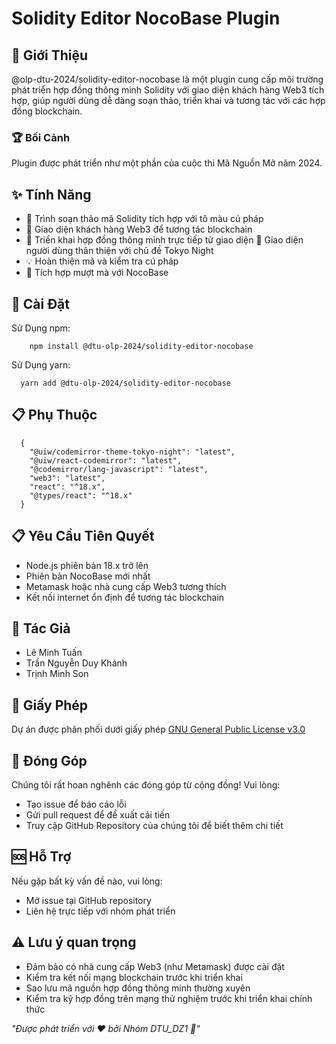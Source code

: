 # Solidity Editor NocoBase Plugin
## 🌟 Giới Thiệu
@olp-dtu-2024/solidity-editor-nocobase là một plugin cung cấp môi trường phát triển hợp đồng thông minh Solidity với giao diện khách hàng Web3 tích hợp, giúp người dùng dễ dàng soạn thảo, triển khai và tương tác với các hợp đồng blockchain.
### 🏆 Bối Cảnh
Plugin được phát triển như một phần của cuộc thi Mã Nguồn Mở năm 2024.

## ✨ Tính Năng
- 📝 Trình soạn thảo mã Solidity tích hợp với tô màu cú pháp
- 🔗 Giao diện khách hàng Web3 để tương tác blockchain
- 🚀 Triển khai hợp đồng thông minh trực tiếp từ giao diện
🎨 Giao diện người dùng thân thiện với chủ đề Tokyo Night
- 💡 Hoàn thiện mã và kiểm tra cú pháp
- 🔄 Tích hợp mượt mà với NocoBase

## 🚀 Cài Đặt
Sử Dụng npm:

```
    npm install @dtu-olp-2024/solidity-editor-nocobase
```
Sử Dụng yarn:
```
  yarn add @dtu-olp-2024/solidity-editor-nocobase
```
## 📋 Phụ Thuộc

```
  {
    "@uiw/codemirror-theme-tokyo-night": "latest",
    "@uiw/react-codemirror": "latest",
    "@codemirror/lang-javascript": "latest",
    "web3": "latest",
    "react": "^18.x",
    "@types/react": "^18.x"
  }
```

## 📋 Yêu Cầu Tiên Quyết
- Node.js phiên bản 18.x trở lên
- Phiên bản NocoBase mới nhất
- Metamask hoặc nhà cung cấp Web3 tương thích
- Kết nối internet ổn định để tương tác blockchain
## 👥 Tác Giả
- Lê Minh Tuấn
- Trần Nguyễn Duy Khánh
- Trịnh Minh Son
## 📄 Giấy Phép
Dự án được phân phối dưới giấy phép [GNU General Public License v3.0 ](https://github.com/olp-dtu-2024/DTU-GreenHope/blob/main/LICENCE)
## 🤝 Đóng Góp
Chúng tôi rất hoan nghênh các đóng góp từ cộng đồng! Vui lòng:

- Tạo issue để báo cáo lỗi
- Gửi pull request để đề xuất cải tiến
- Truy cập GitHub Repository của chúng tôi để biết thêm chi tiết

## 🆘 Hỗ Trợ
Nếu gặp bất kỳ vấn đề nào, vui lòng:

- Mở issue tại GitHub repository
- Liên hệ trực tiếp với nhóm phát triển
## ⚠️ Lưu ý quan trọng
- Đảm bảo có nhà cung cấp Web3 (như Metamask) được cài đặt
- Kiểm tra kết nối mạng blockchain trước khi triển khai
- Sao lưu mã nguồn hợp đồng thông minh thường xuyên
- Kiểm tra kỹ hợp đồng trên mạng thử nghiệm trước khi triển khai chính thức


*"Được phát triển với ❤️ bởi Nhóm DTU_DZ1 🌟"*
